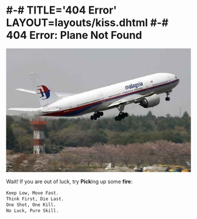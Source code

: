 #-#
TITLE='404 Error'
LAYOUT=layouts/kiss.dhtml
#-#
404 Error: Plane Not Found
==========================

![Plane not found!](/img/plane.jpg)

Wait! If you are out of luck, try **Pick**ing up some **fire**:

    Keep Low, Move Fast.
    Think First, Die Last.
    One Shot, One Kill.
    No Luck, Pure Skill.
